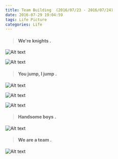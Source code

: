 ```yaml
---
title: Team Building  (2016/07/23 - 2016/07/24) 
date: 2016-07-29 19:04:59
tags: Life Picture
categories: Life
---
```


> #### We're knights .

![Alt text](/img/9840937207502475.jpg)

![Alt text](/img/677081854238299223.jpg)

> #### You jump, I jump .

![Alt text](/img/129190938705992198.jpg)

![Alt text](/img/249044889813158779.jpg)

![Alt text](/img/276531659065385720.jpg)

> #### Handsome boys .

![Alt text](/img/576658516307111140.jpg)

> #### We are a team .

![Alt text](/img/282308221337490135.jpg)


